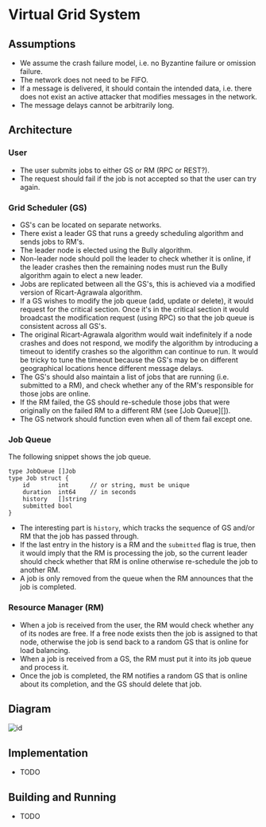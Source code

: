 # Virtual Grid System

## Assumptions
* We assume the crash failure model, i.e. no Byzantine failure or omission failure.
* The network does not need to be FIFO.
* If a message is delivered, it should contain the intended data, i.e. there does not exist an active attacker that modifies messages in the network.
* The message delays cannot be arbitrarily long.

## Architecture
### User
* The user submits jobs to either GS or RM (RPC or REST?).
* The request should fail if the job is not accepted so that the user can try again.

### Grid Scheduler (GS)
* GS's can be located on separate networks.
* There exist a leader GS that runs a greedy scheduling algorithm and sends jobs to RM's.
* The leader node is elected using the Bully algorithm.
* Non-leader node should poll the leader to check whether it is online, if the leader crashes then the remaining nodes must run the Bully algorithm again to elect a new leader.
* Jobs are replicated between all the GS's, this is achieved via a modified version of Ricart-Agrawala algorithm.
* If a GS wishes to modify the job queue (add, update or delete), it would request for the critical section. Once it's in the critical section it would broadcast the modification request (using RPC) so that the job queue is consistent across all GS's.
* The original Ricart-Agrawala algorithm would wait indefinitely if a node crashes and does not respond, we modify the algorithm by introducing a timeout to identify crashes so the algorithm can continue to run. It would be tricky to tune the timeout because the GS's may be on different geographical locations hence different message delays.
* The GS's should also maintain a list of jobs that are running (i.e. submitted to a RM), and check whether any of the RM's responsible for those jobs are online.
* If the RM failed, the GS should re-schedule those jobs that were originally on the failed RM to a different RM (see [Job Queue][]).
* The GS network should function even when all of them fail except one.

### Job Queue
The following snippet shows the job queue.
```
type JobQueue []Job
type Job struct {
    id        int      // or string, must be unique
    duration  int64    // in seconds
    history   []string
    submitted bool
}
```
* The interesting part is `history`, which tracks the sequence of GS and/or RM that the job has passed through.
* If the last entry in the history is a RM and the `submitted` flag is true, then it would imply that the RM is processing the job, so the current leader should check whether that RM is online otherwise re-schedule the job to another RM.
* A job is only removed from the queue when the RM announces that the job is completed.

### Resource Manager (RM)
* When a job is received from the user, the RM would check whether any of its nodes are free. If a free node exists then the job is assigned to that node, otherwise the job is send back to a random GS that is online for load balancing.
* When a job is received from a GS, the RM must put it into its job queue and process it.
* Once the job is completed, the RM notifies a random GS that is online about its completion, and the GS should delete that job.

## Diagram
![id](https://raw.githubusercontent.com/Saminobi/publicstuff/master/DS_project2.png>)

## Implementation
* TODO

## Building and Running
* TODO
